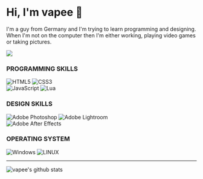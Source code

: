 # Hi, I'm vapee 👋

I'm a guy from Germany and I'm trying to learn programming and designing. When I'm not on the computer then I'm either working, playing video games or taking pictures.

![](https://komarev.com/ghpvc/?username=xd-vape&style=for-the-badge)

### PROGRAMMING SKILLS

![HTML5](https://img.shields.io/badge/html5-%23E34F26.svg?style=for-the-badge&logo=html5&logoColor=white) ![CSS3](https://img.shields.io/badge/css3-%231572B6.svg?style=for-the-badge&logo=css3&logoColor=white) <br>
![JavaScript](https://img.shields.io/badge/javascript-%23323330.svg?style=for-the-badge&logo=javascript&logoColor=%23F7DF1E)
![Lua](https://img.shields.io/badge/lua-%232C2D72.svg?style=for-the-badge&logo=lua&logoColor=white)

### DESIGN SKILLS
![Adobe Photoshop](https://img.shields.io/static/v1?label=&message=Adobe+Photoshop&color=%2331A8FF&style=for-the-badge&logo=adobephotoshop&logoColor=%23fff)
![Adobe Lightroom](https://img.shields.io/badge/Adobe%20Lightroom-31A8FF.svg?style=for-the-badge&logo=Adobe%20Lightroom&logoColor=white) <br>
![Adobe After Effects](https://img.shields.io/badge/Adobe%20After%20Effects-9999FF.svg?style=for-the-badge&logo=Adobe%20After%20Effects&logoColor=white) 

### OPERATING SYSTEM

![Windows](https://img.shields.io/static/v1?label=&message=Windows&color=%2300adef+&style=for-the-badge&logo=windows&logoColor=%23fff) ![LINUX](https://img.shields.io/badge/Linux-FCC624?style=for-the-badge&logo=linux&logoColor=black)

---
![vapee's github stats](https://github-readme-stats.vercel.app/api?username=xd-vape&theme=tokyonight&hide_border=true&include_all_commits=true&count_private=true)
